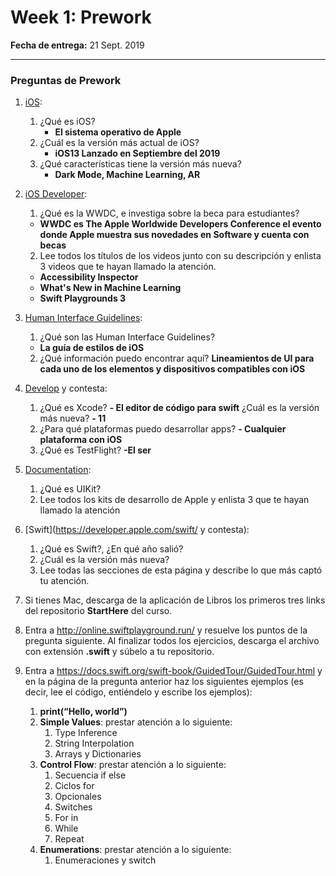 # Week 1: Prework

**Fecha de entrega:** 21 Sept. 2019

---

### Preguntas de Prework

1. [iOS](https://www.apple.com/ios/ios-13/):
   1. ¿Qué es iOS?
      - **El sistema operativo de Apple**
   2. ¿Cuál es la versión más actual de iOS?
      - **iOS13 Lanzado en Septiembre del 2019**
   3. ¿Qué características tiene la versión más nueva?
      - **Dark Mode, Machine Learning, AR**
2. [iOS Developer](https://developer.apple.com/videos/wwdc2019/):
   1. ¿Qué es la WWDC, e investiga sobre la beca para estudiantes?
   - **WWDC es The Apple Worldwide Developers Conference el evento donde Apple muestra sus novedades en Software y cuenta con becas**
   2. Lee todos los títulos de los videos junto con su descripción y enlista 3 videos que te hayan llamado la atención.
   - **Accessibility Inspector**
   - **What's New in Machine Learning**
   - **Swift Playgrounds 3**
3. [Human Interface Guidelines](https://developer.apple.com/design/human-interface-guidelines/):
   1. ¿Qué son las Human Interface Guidelines?
   - **La guía de estilos de iOS**
   2. ¿Qué información puedo encontrar aquí?
      **Lineamientos de UI para cada uno de los elementos y dispositivos compatibles con iOS**
4. [Develop](https://developer.apple.com/develop/) y contesta:
   1. ¿Qué es Xcode?
   **- El editor de código para swift**
   ¿Cuál es la versión más nueva?
   **- 11**
   2. ¿Para qué plataformas puedo desarrollar apps?
   **- Cualquier plataforma con iOS**
   3. ¿Qué es TestFlight?
   **-El ser**
5. [Documentation](https://developer.apple.com/documentation/):
   1. ¿Qué es UIKit?
   2. Lee todos los kits de desarrollo de Apple y enlista 3 que te hayan llamado la atención
6. [Swift](https://developer.apple.com/swift/ y contesta):
   1. ¿Qué es Swift?, ¿En qué año salió?
   2. ¿Cuál es la versión más nueva?
   3. Lee todas las secciones de esta página y describe lo que más captó tu atención.

7. Si tienes Mac, descarga de la aplicación de Libros los primeros tres links del repositorio **StartHere** del curso.

8. Entra a http://online.swiftplayground.run/ y resuelve los puntos de la pregunta siguiente. Al finalizar todos los ejercicios, descarga el archivo con extensión **.swift** y súbelo a tu repositorio.

9. Entra a https://docs.swift.org/swift-book/GuidedTour/GuidedTour.html y en la página de la pregunta anterior haz los siguientes ejemplos (es decir, lee el código, entiéndelo y escribe los ejemplos):
   1. **print(“Hello, world”)**
   2. **Simple Values**: prestar atención a lo siguiente:
      1. Type Inference
      2. String Interpolation
      3. Arrays y Dictionaries
   3. **Control Flow**: prestar atención a lo siguiente:
      1. Secuencia if else
      2. Ciclos for
      3. Opcionales
      4. Switches
      5. For in
      6. While
      7. Repeat
   4. **Enumerations**: prestar atención a lo siguiente:
      1. Enumeraciones y switch
